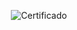 <div align="center">

![Certificado](https://user-images.githubusercontent.com/86432393/209748352-30e5c32a-8821-4799-966b-533e3c93a41a.png)

</div>